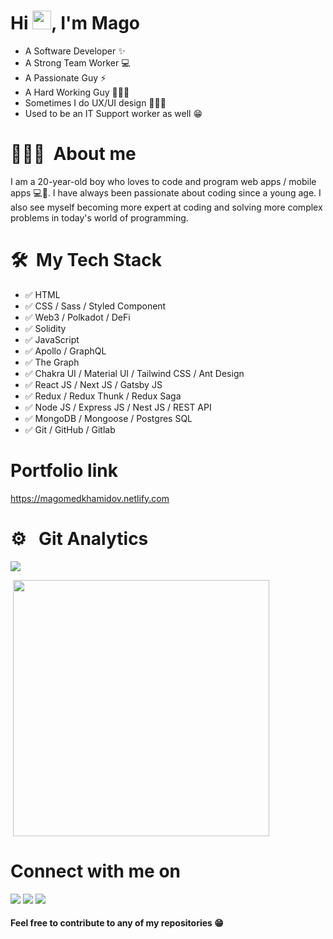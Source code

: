 <h1 align="left">Hi <img src="https://raw.githubusercontent.com/MartinHeinz/MartinHeinz/master/wave.gif" width="30px">, I'm Mago </h1>

- A Software Developer ✨
- A Strong Team Worker 💻
- A Passionate Guy ⚡️
- A Hard Working Guy 👨🏻‍💻
- Sometimes I do UX/UI design 🧑🏻‍🎨
- Used to be an IT Support worker as well 😁


# 💁🏻‍♂️&nbsp; About me
I am a 20-year-old boy who loves to code and program web apps / mobile apps 💻📱. I have always been passionate about coding since a young age. I also see myself becoming more expert at coding and solving more complex problems in today's world of programming.

# 🛠 &nbsp;My Tech Stack
- ✅ HTML
- ✅ CSS / Sass / Styled Component
- ✅ Web3 / Polkadot / DeFi
- ✅ Solidity
- ✅ JavaScript
- ✅ Apollo / GraphQL
- ✅ The Graph
- ✅ Chakra UI / Material UI / Tailwind CSS / Ant Design
- ✅ React JS / Next JS / Gatsby JS
- ✅ Redux / Redux Thunk / Redux Saga
- ✅ Node JS / Express JS / Nest JS / REST API
- ✅ MongoDB / Mongoose / Postgres SQL
- ✅ Git / GitHub / Gitlab

# Portfolio link
https://magomedkhamidov.netlify.com

# ⚙️ &nbsp; Git Analytics
 
<p><img align="center" src="https://github-readme-stats.vercel.app/api?username=KosmosKey&theme=dark&show_icons=true" /></p>
<p>&nbsp;<img align="center" src="https://github-readme-stats.vercel.app/api/top-langs/?username=KosmosKey&theme=dark&layout=compact" width="410" /></p>


# Connect with me on
  <a href="mailto:mago.khamidov@gmail.com"><img src="https://img.shields.io/badge/e‑mail-D14836.svg?style=for-the-badge&logo=GMail&logoColor=white"/></a>
  <a target="_blank" href="https://www.linkedin.com/in/magomed-khamidov-37b7ba197"><img src="https://img.shields.io/badge/-LinkedIn-0077B5?style=for-the-badge&logo=Linkedin&logoColor=white"></img></a>
  <a href="https://twitter.com/KosmosDeveloper"><img src="https://img.shields.io/badge/twitter-1DA1F2.svg?style=for-the-badge&logo=twitter&logoColor=white"/></a>

#### Feel free to contribute to any of my repositories 😁
